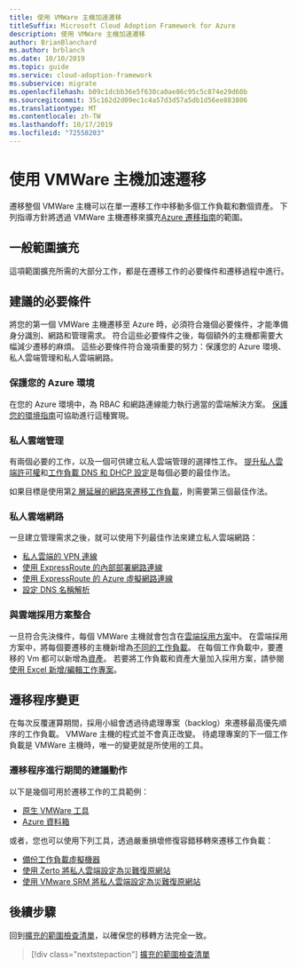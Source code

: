 ```yaml
---
title: 使用 VMWare 主機加速遷移
titleSuffix: Microsoft Cloud Adoption Framework for Azure
description: 使用 VMWare 主機加速遷移
author: BrianBlanchard
ms.author: brblanch
ms.date: 10/10/2019
ms.topic: guide
ms.service: cloud-adoption-framework
ms.subservice: migrate
ms.openlocfilehash: b09c1dcbb36e5f630ca0ae86c95c5c874e29d60b
ms.sourcegitcommit: 35c162d2d09ec1c4a57d3d57a5db1d56ee883806
ms.translationtype: MT
ms.contentlocale: zh-TW
ms.lasthandoff: 10/17/2019
ms.locfileid: "72558203"
---
```

# <a name="accelerate-migration-with-vmware-hosts"></a>使用 VMWare 主機加速遷移

遷移整個 VMWare 主機可以在單一遷移工作中移動多個工作負載和數個資產。 下列指導方針將透過 VMWare 主機遷移來擴充[Azure 遷移指南](../azure-migration-guide/index.md)的範圍。

## <a name="general-scope-expansion"></a>一般範圍擴充

這項範圍擴充所需的大部分工作，都是在遷移工作的必要條件和遷移過程中進行。

## <a name="suggested-prerequisites"></a>建議的必要條件

將您的第一個 VMWare 主機遷移至 Azure 時，必須符合幾個必要條件，才能準備身分識別、網路和管理需求。 符合這些必要條件之後，每個額外的主機都需要大幅減少遷移的麻煩。 這些必要條件符合幾項重要的努力：保護您的 Azure 環境、私人雲端管理和私人雲端網路。

### <a name="secure-your-azure-environment"></a>保護您的 Azure 環境

在您的 Azure 環境中，為 RBAC 和網路連線能力執行適當的雲端解決方案。 [保護您的環境指南](https://docs.microsoft.com/azure/vmware-cloudsimple/private-cloud-secure.md?toc=https://docs.microsoft.com/azure/cloud-adoption-framework/toc.json&bc=https://docs.microsoft.com/azure/cloud-adoption-framework/_bread/toc.json)可協助進行這種實現。

### <a name="private-cloud-management"></a>私人雲端管理

有兩個必要的工作，以及一個可供建立私人雲端管理的選擇性工作。 [提升私人雲端許可權](https://docs.microsoft.com/azure/vmware-cloudsimple/escalate-privileges.md?toc=https://docs.microsoft.com/azure/cloud-adoption-framework/toc.json&bc=https://docs.microsoft.com/azure/cloud-adoption-framework/_bread/toc.json)和[工作負載 DNS 和 DHCP 設定](https://docs.microsoft.com/azure/vmware-cloudsimple/dns-dhcp-setup.md?toc=https://docs.microsoft.com/azure/cloud-adoption-framework/toc.json&bc=https://docs.microsoft.com/azure/cloud-adoption-framework/_bread/toc.json)是每個必要的最佳作法。

如果目標是使用第[2 層延展的網路來遷移工作負載](https://docs.microsoft.com/azure/vmware-cloudsimple/migration-layer-2-vpn.md?toc=https://docs.microsoft.com/azure/cloud-adoption-framework/toc.json&bc=https://docs.microsoft.com/azure/cloud-adoption-framework/_bread/toc.json)，則需要第三個最佳作法。

### <a name="private-cloud-networking"></a>私人雲端網路

一旦建立管理需求之後，就可以使用下列最佳作法來建立私人雲端網路：

- [私人雲端的 VPN 連線](https://docs.microsoft.com/azure/vmware-cloudsimple/set-up-vpn.md?toc=https://docs.microsoft.com/azure/cloud-adoption-framework/toc.json&bc=https://docs.microsoft.com/azure/cloud-adoption-framework/_bread/toc.json)
- [使用 ExpressRoute 的內部部署網路連線](https://docs.microsoft.com/azure/vmware-cloudsimple/on-premises-connection.md?toc=https://docs.microsoft.com/azure/cloud-adoption-framework/toc.json&bc=https://docs.microsoft.com/azure/cloud-adoption-framework/_bread/toc.json)
- [使用 ExpressRoute 的 Azure 虛擬網路連線](https://docs.microsoft.com/azure/vmware-cloudsimple/azure-expressroute-connection.md?toc=https://docs.microsoft.com/azure/cloud-adoption-framework/toc.json&bc=https://docs.microsoft.com/azure/cloud-adoption-framework/_bread/toc.json)
- [設定 DNS 名稱解析](https://docs.microsoft.com/azure/vmware-cloudsimple/on-premises-dns-setup.md?toc=https://docs.microsoft.com/azure/cloud-adoption-framework/toc.json&bc=https://docs.microsoft.com/azure/cloud-adoption-framework/_bread/toc.json)

### <a name="integration-with-the-cloud-adoption-plan"></a>與雲端採用方案整合

一旦符合先決條件，每個 VMWare 主機就會包含在[雲端採用方案](../../plan/template.md)中。 在雲端採用方案中，將每個要遷移的主機新增為[不同的工作負載](../../plan/workloads.md)。 在每個工作負載中，要遷移的 Vm 都可以新增為[資產](../../plan/workloads.md)。 若要將工作負載和資產大量加入採用方案，請參閱[使用 Excel 新增/編輯工作專案](https://docs.microsoft.com/azure/devops/boards/backlogs/office/bulk-add-modify-work-items-excel?view=azure-devops)。

## <a name="migrate-process-changes"></a>遷移程序變更

在每次反覆運算期間，採用小組會透過待處理專案（backlog）來遷移最高優先順序的工作負載。 VMWare 主機的程式並不會真正改變。 待處理專案的下一個工作負載是 VMWare 主機時，唯一的變更就是所使用的工具。

### <a name="suggested-action-during-the-migrate-process"></a>遷移程序進行期間的建議動作

以下是幾個可用於遷移工作的工具範例：

- [原生 VMWare 工具](https://docs.microsoft.com/azure/vmware-cloudsimple/migrate-workloads.md?toc=https://docs.microsoft.com/azure/cloud-adoption-framework/toc.json&bc=https://docs.microsoft.com/azure/cloud-adoption-framework/_bread/toc.json)
- [Azure 資料箱](https://docs.microsoft.com/azure/vmware-cloudsimple/migration-using-azure-data-box.md?toc=https://docs.microsoft.com/azure/cloud-adoption-framework/toc.json&bc=https://docs.microsoft.com/azure/cloud-adoption-framework/_bread/toc.json)

或者，您也可以使用下列工具，透過嚴重損壞修復容錯移轉來遷移工作負載：

- [備份工作負載虛擬機器](https://docs.microsoft.com/azure/vmware-cloudsimple/backup-workloads-veeam.md?toc=https://docs.microsoft.com/azure/cloud-adoption-framework/toc.json&bc=https://docs.microsoft.com/azure/cloud-adoption-framework/_bread/toc.json)
- [使用 Zerto 將私人雲端設定為災難復原網站](https://docs.microsoft.com/azure/vmware-cloudsimple/disaster-recovery-zerto.md?toc=https://docs.microsoft.com/azure/cloud-adoption-framework/toc.json&bc=https://docs.microsoft.com/azure/cloud-adoption-framework/_bread/toc.json)
- [使用 VMware SRM 將私人雲端設定為災難復原網站](https://docs.microsoft.com/azure/vmware-cloudsimple/disaster-recovery-site-recovery-manager.md?toc=https://docs.microsoft.com/azure/cloud-adoption-framework/toc.json&bc=https://docs.microsoft.com/azure/cloud-adoption-framework/_bread/toc.json)

## <a name="next-steps"></a>後續步驟

回到[擴充的範圍檢查清單](./index.md)，以確保您的移轉方法完全一致。

> [!div class="nextstepaction"]
> [擴充的範圍檢查清單](./index.md)
